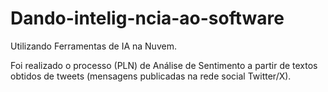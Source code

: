 # Dando-intelig-ncia-ao-software
Utilizando Ferramentas de IA na Nuvem.

Foi realizado o processo (PLN) de Análise de Sentimento a
partir de textos obtidos de tweets (mensagens publicadas na rede social Twitter/X).
